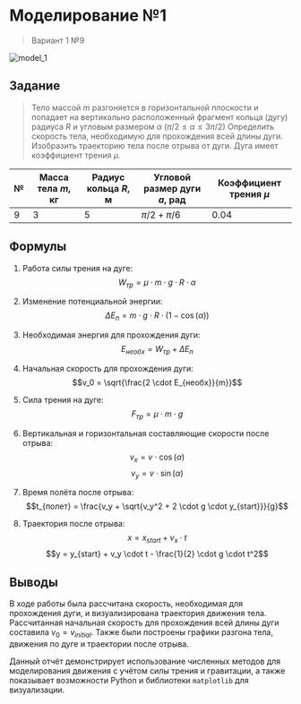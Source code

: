 # Моделирование №1

> Вариант 1 №9

![model_1](https://github.com/user-attachments/assets/51655a49-81c2-44c8-895f-162a98e90779)

## Задание

> Тело массой $m$ разгоняется в горизонтальной плоскости и попадает на вертикально расположенный фрагмент кольца (дугу) радиуса $R$ и угловым размером $\alpha$ $(\pi/2 \leq \alpha \leq 3\pi/2)$
> Определить скорость тела, необходимую для прохождения всей длины дуги. Изобразить траекторию тела после отрыва от дуги. Дуга имеет коэффициент трения $\mu$.

| №   | Масса тела $m$, кг | Радиус кольца $R$, м | Угловой размер дуги $a$, рад | Коэффициент трения $\mu$ |
| --- | ------------------ | -------------------- | ---------------------------- | ------------------------ |
| 9   | 3                  | 5                    | $\pi/2 + \pi/6$              | 0.04                     |

## Формулы

1. Работа силы трения на дуге:  
   $$W_{тр} = \mu \cdot m \cdot g \cdot R \cdot \alpha$$

2. Изменение потенциальной энергии:  
   $$\Delta E_{п} = m \cdot g \cdot R \cdot (1 - \cos(\alpha))$$

3. Необходимая энергия для прохождения дуги:  
   $$E_{необх} = W_{тр} + \Delta E_{п}$$

4. Начальная скорость для прохождения дуги:  
   $$v_0 = \sqrt{\frac{2 \cdot E_{необх}}{m}}$$

5. Сила трения на дуге:  
   $$F_{тр} = \mu \cdot m \cdot g$$

6. Вертикальная и горизонтальная составляющие скорости после отрыва:  
   $$v_x = v \cdot \cos(\alpha)$$
   $$v_y = v \cdot \sin(\alpha)$$

7. Время полёта после отрыва:  
   $$t_{полет} = \frac{v_y + \sqrt{v_y^2 + 2 \cdot g \cdot y_{start}}}{g}$$

8. Траектория после отрыва:  
   $$x = x_{start} + v_x \cdot t$$
   $$y = y_{start} + v_y \cdot t - \frac{1}{2} \cdot g \cdot t^2$$

## Выводы

В ходе работы была рассчитана скорость, необходимая для прохождения дуги, и визуализирована траектория движения тела. Рассчитанная начальная скорость для прохождения всей длины дуги составила $v_0 = {v_{initial}}$. Также были построены графики разгона тела, движения по дуге и траектории после отрыва.

Данный отчёт демонстрирует использование численных методов для моделирования движения с учётом силы трения и гравитации, а также показывает возможности Python и библиотеки `matplotlib` для визуализации.
